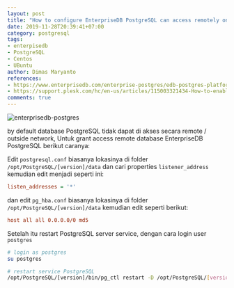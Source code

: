 ```yaml
---
layout: post
title: "How to configure EnterpriseDB PostgreSQL can access remotely on Linux"
date: 2019-11-28T20:39:41+07:00
category: postgresql
tags: 
- enterpisedb
- PostgreSQL
- Centos
- UBuntu
author: Dimas Maryanto
references:
- https://www.enterprisedb.com/enterprise-postgres/edb-postgres-platform
- https://support.plesk.com/hc/en-us/articles/115003321434-How-to-enable-remote-access-to-PostgreSQL-server-on-a-Plesk-server-
comments: true
---
```


![enterprisedb-postgres]({{site.baseurl}}/assets/img/posts/enterprisedb-access-remote/logo.png)

by default database PostgreSQL tidak dapat di akses secara remote / outside network, Untuk grant access remote database EnterpriseDB PostgreSQL berikut caranya:

<!--more-->

Edit `postgresql.conf` biasanya lokasinya di folder `/opt/PostgreSQL/[version]/data` dan cari properties `listener_address` kemudian edit menjadi seperti ini:

```ini
listen_addresses = '*'
```

dan edit `pg_hba.conf` biasanya lokasinya di folder `/opt/PostgreSQL/[version]/data` kemudian edit seperti berikut:

```ini
host all all 0.0.0.0/0 md5
```

Setelah itu restart PostgreSQL server service, dengan cara login user `postgres`

```bash
# login as postgres
su postgres

# restart service PostgreSQL
/opt/PostgreSQL/[version]/bin/pg_ctl restart -D /opt/PostgreSQL/[version]/data
```

